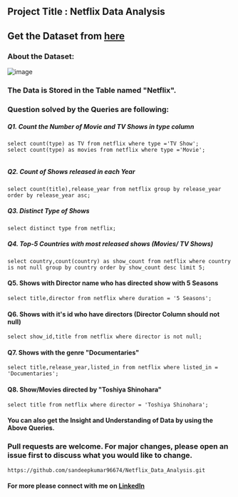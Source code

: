 ## Project Title : Netflix Data Analysis

## Get the Dataset from [here](https://drive.google.com/file/d/1xBNNC_0mHvPj_dY1DcKfKdnRzUeLpg7F/view?usp=sharing) 

### About the Dataset:
![image](https://github.com/user-attachments/assets/7690ea3e-c133-4ade-a033-11fc25fcf919)

### The Data is Stored in the Table named "Netflix".

### Question solved by the Queries are following:

##### Q1. Count the Number of Movie and TV Shows in type column
```
select count(type) as TV from netflix where type ='TV Show';
select count(type) as movies from netflix where type ='Movie';
 
```

##### Q2. Count of Shows released in each Year
```
select count(title),release_year from netflix group by release_year order by release_year asc;

```

##### Q3. Distinct Type of Shows 
```
select distinct type from netflix;
```

##### Q4. Top-5 Countries with most released shows (Movies/ TV Shows)
```
select country,count(country) as show_count from netflix where country is not null group by country order by show_count desc limit 5;
```
#### Q5. Shows with Director name who has directed show with 5 Seasons
```
select title,director from netflix where duration = '5 Seasons';
```
#### Q6. Shows with it's id who have directors (Director Column should not null)
```
select show_id,title from netflix where director is not null;
```
#### Q7. Shows with the genre "Documentaries"
```
select title,release_year,listed_in from netflix where listed_in = 'Documentaries';
```

#### Q8. Show/Movies directed by "Toshiya Shinohara"

```
select title from netflix where director = 'Toshiya Shinohara';
```

#### You can also get the Insight and Understanding of Data by using the Above Queries.

### Pull requests are welcome. For major changes, please open an issue first to discuss what you would like to change.
```
https://github.com/sandeepkumar96674/Netflix_Data_Analysis.git
```
#### For more please connect with me on [LinkedIn](https://www.linkedin.com/in/the-sandeep-kumar)
